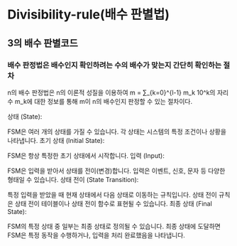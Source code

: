 # Divisibility-rule(배수 판별법)

## 3의 배수 판별코드

### 배수 판정법은 배수인지 확인하려는 수의 배수가 맞는지 간단히 확인하는 절차
  
n의 배수 판정법은 n의 이론적 성질을 이용하여 m = ∑_{k=0}^{l-1} m_k 10^k의 자리수 m_k에 대한 정보를 통해 m이 n의 배수인지 판정할 수 있는 절차이다.

상태 (State):

FSM은 여러 개의 상태를 가질 수 있습니다. 각 상태는 시스템의 특정 조건이나 상황을 나타냅니다.
초기 상태 (Initial State):

FSM은 항상 특정한 초기 상태에서 시작합니다.
입력 (Input):

FSM은 입력을 받아서 상태를 전이(변경)합니다. 입력은 이벤트, 신호, 문자 등 다양한 형태일 수 있습니다.
상태 전이 (State Transition):

특정 입력을 받았을 때 현재 상태에서 다음 상태로 이동하는 규칙입니다. 상태 전이 규칙은 상태 전이 테이블이나 상태 전이 함수로 표현될 수 있습니다.
최종 상태 (Final State):

FSM의 특정 상태 중 일부는 최종 상태로 정의될 수 있습니다. 최종 상태에 도달하면 FSM은 특정 동작을 수행하거나, 입력을 처리 완료했음을 나타냅니다.
